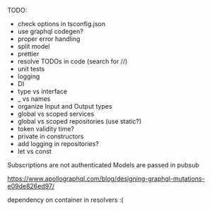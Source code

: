 TODO:
* check options in tsconfig.json
* use graphql codegen?
* proper error handling
* split model
* prettier
* resolve TODOs in code (search for //)
* unit tests
* logging
* DI
* type vs interface
* _ vs names
* organize Input and Output types
* global vs scoped services
* global vs scoped repositories (use static?)
* token validity time?
* private in constructors
* add logging in repositories?
* let vs const

Subscriptions are not authenticated
Models are passed in pubsub

https://www.apollographql.com/blog/designing-graphql-mutations-e09de826ed97/

dependency on container in resolvers :(
